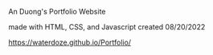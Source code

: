 An Duong's Portfolio Website

made with HTML, CSS, and Javascript
created 08/20/2022

https://waterdoze.github.io/Portfolio/
